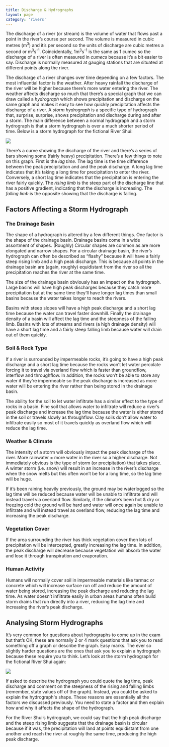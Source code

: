 ```yaml
---
title: Discharge & Hydrographs
layout: page
category: 'rivers'
---
```


The discharge of a river (or stream) is the volume of water that flows past a point in the river’s course per second. The volume is measured in cubic metres (m<sup>3</sup>) and it’s per second so the units of discharge are cubic metres a second or m<sup>3</sup>s<sup>-1</sup>. Coincidentally, 1m<sup>3</sup>s<sup>-1</sup> is the same as 1 cumec so the discharge of a river is often measured in _cumecs_ because it’s a bit easier to say. Discharge is normally measured at gauging stations that are situated at different points along the river.

The discharge of a river changes over time depending on a few factors. The most influential factor is the weather. After heavy rainfall the discharge of the river will be higher because there’s more water entering the river. The weather affects discharge so much that there’s a special graph that we can draw called a _hydrograph_ which shows precipitation and discharge on the same graph and makes it easy to see how quickly precipitation affects the discharge of a river. A _storm hydrograph_ is a specific type of hydrograph that, surprise, surprise, shows precipitation and discharge during and after a storm. The main difference between a normal hydrograph and a storm hydrograph is that a storm hydrograph is over a much shorter period of time. Below is a storm hydrograph for the fictional River Shui:

![][example-storm-hydrograph]

There’s a curve showing the discharge of the river and there’s a series of bars showing some (fairly heavy) precipitation. There’s a few things to note on this graph. First is the _lag time_. The lag time is the time difference between the peak precipitation and and the peak discharge. A long lag time indicates that it’s taking a long time for precipitation to enter the river. Conversely, a short lag time indicates that the precipitation is entering the river fairly quickly. The _rising limb_ is the steep part of the discharge line that has a positive gradient, indicating that the discharge is increasing. The _falling limb_ is the opposite showing that the discharge is falling.

## Factors Affecting a Storm Hydrograph

### The Drainage Basin

The shape of a hydrograph is altered by a few different things. One factor is the shape of the drainage basin. Drainage basins come in a wide assortment of shapes. (Roughly) Circular shapes are common as are more elongated and narrow shapes. For a circular drainage basin, the river’s hydrograph can often be described as “flashy” because it will have a fairly steep rising limb and a high peak discharge. This is because all points in the drainage basin are (again, roughly) equidistant from the river so all the precipitation reaches the river at the same time.

The size of the drainage basin obviously has an impact on the hydrograph. Large basins will have high peak discharges because they catch more precipitation but at the same time they’ll have longer lag times than small basins because the water takes longer to reach the rivers.

Basins with steep slopes will have a high peak discharge and a short lag time because the water can travel faster downhill. Finally the drainage density of a basin will affect the lag time and the steepness of the falling limb. Basins with lots of streams and rivers (a high drainage density) will have a short lag time and a fairly steep falling limb because water will drain out of them quickly.

### Soil & Rock Type

If a river is surrounded by impermeable rocks, it’s going to have a high peak discharge and a short lag time because the rocks won’t let water percolate forcing it to travel via overland flow which is faster than groundflow, interflow and throughflow. In addition, the rocks won’t be able to store any water if they’re impermeable so the peak discharge is increased as more water will be entering the river rather than being stored in the drainage basin. 

The ability for the soil to let water infiltrate has a similar effect to the type of rocks in a basin. Fine soil that allows water to infiltrate will reduce a river’s peak discharge and increase the lag time because the water is either stored in the soil or travels slowly as throughflow. Clay soils don’t allow water to infiltrate easily so most of it travels quickly as overland flow which will reduce the lag time.

### Weather & Climate

The intensity of a storm will obviously impact the peak discharge of the river. More rainwater = more water in the river so a higher discharge. Not immediately obvious is the type of storm (or precipitation) that takes place. A winter storm (i.e. snow) will result in an increase in the river’s discharge when the snow melts but this often won’t be for a long time, so the lag time will be huge.

If it’s been raining heavily previously, the ground may be waterlogged so the lag time will be reduced because water will be unable to infiltrate and will instead travel via overland flow. Similarly, if the climate’s been hot & dry or freezing cold the ground will be hard and water will once again be unable to infiltrate and will instead travel as overland flow, reducing the lag time and increasing the peak discharge.

### Vegetation Cover

If the area surrounding the river has thick vegetation cover then lots of precipitation will be intercepted, greatly increasing the lag time. In addition, the peak discharge will decrease because vegetation will absorb the water and lose it through transpiration and evaporation.

### Human Activity

Humans will normally cover soil in impermeable materials like tarmac or concrete which will increase surface run off and reduce the amount of water being stored, increasing the peak discharge and reducing the lag time. As water doesn’t infiltrate easily in urban areas humans often build storm drains that run directly into a river, reducing the lag time and increasing the river’s peak discharge.

## Analysing Storm Hydrographs

It’s very common for questions about hydrographs to come up in the exam but that’s OK, these are normally 2 or 4 mark questions that ask you to read something off a graph or describe the graph. Easy marks. The ever so slightly harder questions are the ones that ask you to explain a hydrograph because these require you to think. Let’s look at the storm hydrograph for the fictional River Shui again:

![][example-storm-hydrograph]

If asked to describe the hydrograph you could quote the lag time, peak discharge and comment on the steepness of the rising and falling limbs (remember, state values off of the graph). Instead, you could be asked to explain the hydrograph's shape. These reasons are essentially all the factors we discussed previously. You need to state a factor and then explain how and why it affects the shape of the hydrograph.

For the River Shui’s hydrograph, we could say that the high peak discharge and the steep rising limb suggests that the drainage basin is circular because if it was, the precipitation will land at points equidistant from one another and reach the river at roughly the same time, producing the high peak discharge.

[example-storm-hydrograph]: /Images/rivers/storm-hydrograph.svg

